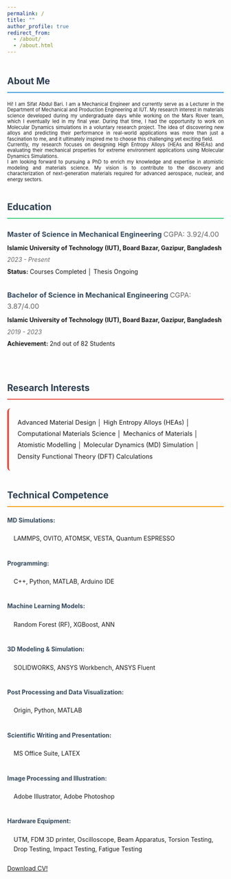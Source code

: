 ```yaml
---
permalink: /
title: ""
author_profile: true
redirect_from: 
  - /about/
  - /about.html
---
```

<div class="about-container" style="display: flex; gap: 40px; flex-wrap: wrap; align-items: flex-start;">
  <!-- Left Column - About Me & Education -->
  <div class="left-column" style="flex: 1; min-width: 300px;">
    <!-- About Me Section -->
     <div class="about-section" style="margin-bottom: 40px;">
      <h2 style="color: #2c3e50; border-bottom: 2px solid #3498db; padding-bottom: 8px; margin-bottom: 20px;">
        About Me
      </h2>
      <p style="text-align: justify; line-height: 1.2; font-size: 0.8em;">
        Hi! I am Sifat Abdul Bari. I am a Mechanical Engineer and currently serve as a Lecturer in the Department of Mechanical and Production Engineering at IUT.
        My research interest in materials science developed during my undergraduate days while working on the Mars Rover team, which I eventually led in my final year. During that time, I had the opportunity to work on Molecular Dynamics simulations in a voluntary research project. The idea of discovering new alloys and predicting their performance in real-world applications was more than just a fascination to me, and it ultimately inspired me to choose this challenging yet exciting field.</br>
        Currently, my research focuses on designing High Entropy Alloys (HEAs and RHEAs) and evaluating their mechanical properties for extreme environment applications using Molecular Dynamics Simulations.</br>
        I am looking forward to pursuing a PhD to enrich my knowledge and expertise in atomistic modeling and materials science. My vision is to contribute to the discovery and characterization of next-generation materials required for advanced aerospace, nuclear, and energy sectors.
      </p>
    </div> 
    <!-- Education Section -->
    <div class="education-section">
      <h2 style="color: #2c3e50; border-bottom: 2px solid #2ecc71; padding-bottom: 8px; margin-bottom: 20px;">
        Education
      </h2>
      <div class="education-item" style="margin-bottom: 30px;">
        <h3 style="color: #34495e; margin-bottom: 8px;">
          Master of Science in Mechanical Engineering <span style="color: #666; font-weight: normal;">CGPA: 3.92/4.00</span>
        </h3>
        <p style="margin: 5px 0; font-weight: bold;">
          Islamic University of Technology (IUT), Board Bazar, Gazipur, Bangladesh
        </p>
        <p style="color: #666; margin: 5px 0; font-style: italic;">2023 - Present</p>
        <p style="margin: 5px 0;">
          <strong>Status:</strong> Courses Completed │ Thesis Ongoing
        </p>
      </div>
      <div class="education-item">
        <h3 style="color: #34495e; margin-bottom: 8px;">
          Bachelor of Science in Mechanical Engineering <span style="color: #666; font-weight: normal;">CGPA: 3.87/4.00</span>
        </h3>
        <p style="margin: 5px 0; font-weight: bold;">
          Islamic University of Technology (IUT), Board Bazar, Gazipur, Bangladesh
        </p>
        <p style="color: #666; margin: 5px 0; font-style: italic;">2019 - 2023</p>
        <p style="margin: 5px 0;">
          <strong>Achievement:</strong> 2nd out of 82 Students
        </p>
      </div>
    </div>

  </div>

  <!-- Right Column - Research Interests & Technical Skills -->
  <div class="right-column" style="flex: 1; min-width: 300px;">
    <!-- Research Interests -->
    <div class="interests-section" style="margin-bottom: 40px;">
      <h2 style="color: #2c3e50; border-bottom: 2px solid #e74c3c; padding-bottom: 8px; margin-bottom: 20px;">
        Research Interests
      </h2>
      <div style="padding: 20px; border-radius: 8px; border-left: 4px solid #e74c3c;">
        <p style="margin: 0; line-height: 1.8; font-size: 1.05em;">
          Advanced Material Design │ High Entropy Alloys (HEAs) │ Computational Materials Science │ 
          Mechanics of Materials │ Atomistic Modelling │ Molecular Dynamics (MD) Simulation │ 
          Density Functional Theory (DFT) Calculations
        </p>
      </div>
    </div>
    <!-- Technical Competence -->
    <div class="skills-section">
      <h2 style="color: #2c3e50; border-bottom: 2px solid #f39c12; padding-bottom: 8px; margin-bottom: 20px;">
        Technical Competence
      </h2>
      <div class="skill-category" style="margin-bottom: 25px;">
        <h4 style="color: #34495e; margin-bottom: 10px;">MD Simulations:</h4>
        <p style="margin: 0; padding: 10px 15px; border-radius: 5px;">
          LAMMPS, OVITO, ATOMSK, VESTA, Quantum ESPRESSO
        </p>
      </div>
      <div class="skill-category" style="margin-bottom: 25px;">
        <h4 style="color: #34495e; margin-bottom: 10px;">Programming:</h4>
        <p style="margin: 0; padding: 10px 15px; border-radius: 5px;">
          C++, Python, MATLAB, Arduino IDE
        </p>
      </div>
      <div class="skill-category" style="margin-bottom: 25px;">
        <h4 style="color: #34495e; margin-bottom: 10px;">Machine Learning Models:</h4>
        <p style="margin: 0; padding: 10px 15px; border-radius: 5px;">
          Random Forest (RF), XGBoost, ANN
        </p>
      </div>
      <div class="skill-category" style="margin-bottom: 25px;">
        <h4 style="color: #34495e; margin-bottom: 10px;">3D Modeling & Simulation:</h4>
        <p style="margin: 0; padding: 10px 15px; border-radius: 5px;">
          SOLIDWORKS, ANSYS Workbench, ANSYS Fluent
        </p>
      </div>
      <div class="skill-category" style="margin-bottom: 25px;">
        <h4 style="color: #34495e; margin-bottom: 10px;">Post Processing and Data Visualization:</h4>
        <p style="margin: 0; padding: 10px 15px; border-radius: 5px;">
          Origin, Python, MATLAB
        </p>
      </div>
      <div class="skill-category" style="margin-bottom: 25px;">
        <h4 style="color: #34495e; margin-bottom: 10px;">Scientific Writing and Presentation:</h4>
        <p style="margin: 0; padding: 10px 15px; border-radius: 5px;">
          MS Office Suite, LATEX
        </p>
      </div>
      <div class="skill-category" style="margin-bottom: 25px;">
        <h4 style="color: #34495e; margin-bottom: 10px;">Image Processing and Illustration:</h4>
        <p style="margin: 0; padding: 10px 15px; border-radius: 5px;">
          Adobe Illustrator, Adobe Photoshop
        </p>
      </div>
      <div class="skill-category">
        <h4 style="color: #34495e; margin-bottom: 10px;">Hardware Equipment:</h4>
        <p style="margin: 0; padding: 10px 15px; border-radius: 5px;">
          UTM, FDM 3D printer, Oscilloscope, Beam Apparatus, Torsion Testing,
          Drop Testing, Impact Testing, Fatigue Testing
        </p>
      </div>
    </div>
  </div>
</div>
<style>
.about-container {
  line-height: 1.6;
}
.about-section p, .education-item p, .skill-category p {
  font-size: 1em;
}
/* Responsive design */
@media (max-width: 768px) {
  .about-container {
    gap: 20px;
  } 
  .left-column, .right-column {
    min-width: 100%;
  }
}
</style>

[Download CV!](./files/Sifat_Final.pdf)